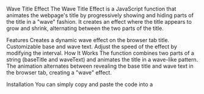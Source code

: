 Wave Title Effect
The Wave Title Effect is a JavaScript function that animates the webpage's title by progressively showing and hiding parts of the title in a "wave" fashion. It creates an effect where the title appears to grow and shrink, alternating between the two parts of the title.

Features
Creates a dynamic wave effect on the browser tab title.
Customizable base and wave text.
Adjust the speed of the effect by modifying the interval.
How It Works
The function combines two parts of a string (baseTitle and waveText) and animates the title in a wave-like pattern. The animation alternates between revealing the base title and wave text in the browser tab, creating a "wave" effect.

Installation
You can simply copy and paste the code into a <script> tag in your HTML file, or link to an external JavaScript file that contains the function.

Example Usage:
Copy and paste the waveTitleEffect function into your JavaScript file.
Add this line of code to run the effect:
javascript
Copy code
waveTitleEffect();
Customization:
baseTitle: This is the starting part of the title.
waveText: This is the second part of the title that will alternate with the base title.
Interval Time: The setInterval(updateTitle, 400); line controls the speed of the animation. Adjust the 400 value to speed up or slow down the wave effect.
Example:
javascript
Copy code
function waveTitleEffect() {
    var baseTitle = "Nisal";      // Change this to your base title
    var waveText = "Herath";      // Change this to your wave text
    var title = baseTitle + waveText;
    var waveTitle = title;
    var i = 0;
    var forward = true;
  
    function updateTitle() {
        if (forward) {
            if (i < title.length) {
                document.title = waveTitle.substring(0, i + 1);
                i++;
            } else {
                forward = false;
                i--;
            }
        } else {
            if (i >= baseTitle.length) {
                document.title = waveTitle.substring(0, i);
                i--;
            } else {
                forward = true;
                i++;
            }
        }
    }
  
    setInterval(updateTitle, 400); // Controls the wave speed
}

waveTitleEffect();
License
Feel free to use and modify this script. You can incorporate it into your own projects for personal or commercial use. Just make sure to give credit if you use it in your project.
